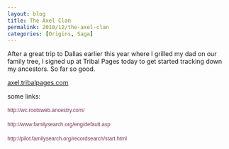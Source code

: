 ```yaml
---
layout: blog
title: The Axel Clan
permalink: 2010/12/the-axel-clan
categories: [Origins, Saga]
---
```


<p>After a great trip to Dallas earlier this year where I grilled my dad on our family tree, I signed up at Tribal Pages today to get started tracking down my ancestors. So far so good.</p>
<p><a href="http://axel.tribalpages.com/" target="_blank">axel.tribalpages.com</a></p>
<p>some links:</p>
<p><span style="font-family: Arial, Tahoma, Verdana; line-height: 18px; font-size: 12px; color: #333333;"><a style="color: #7a3254; text-decoration: none;" href="http://wc.rootsweb.ancestry.com/" target="_blank">http://wc.rootsweb.ancestry.com/</a></span></p>
<p><span style="font-family: Arial, Tahoma, Verdana; line-height: 18px; font-size: 12px; color: #333333;"><a style="color: #7a3254; text-decoration: none;" href="http://wc.rootsweb.ancestry.com/" target="_blank"></a></span><span style="font-family: Arial, Tahoma, Verdana; line-height: 18px; font-size: 12px; color: #333333;"><a style="color: #7a3254; text-decoration: none;" href="http://www.familysearch.org/eng/default.asp" target="_blank">http://www.familysearch.org/eng/default.asp</a></span></p>
<p><span style="font-family: Arial, Tahoma, Verdana; line-height: 18px; font-size: 12px; color: #333333;"><a style="color: #7a3254; text-decoration: none;" href="http://pilot.familysearch.org/recordsearch/start.html" target="_blank">http://pilot.familysearch.org/recordsearch/start.html</a></span></p>
<p><span style="font-family: Arial, Helvetica, sans-serif; color: #333333;"><span style="line-height: normal;"><br />
</span></span></p>
